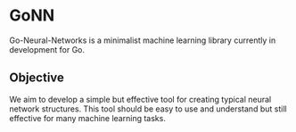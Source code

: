 # GoNN
Go-Neural-Networks is a minimalist machine learning library currently in development for Go.


## Objective
We aim to develop a simple but effective tool for creating typical neural network structures.
This tool should be easy to use and understand but still effective for many machine learning tasks.
